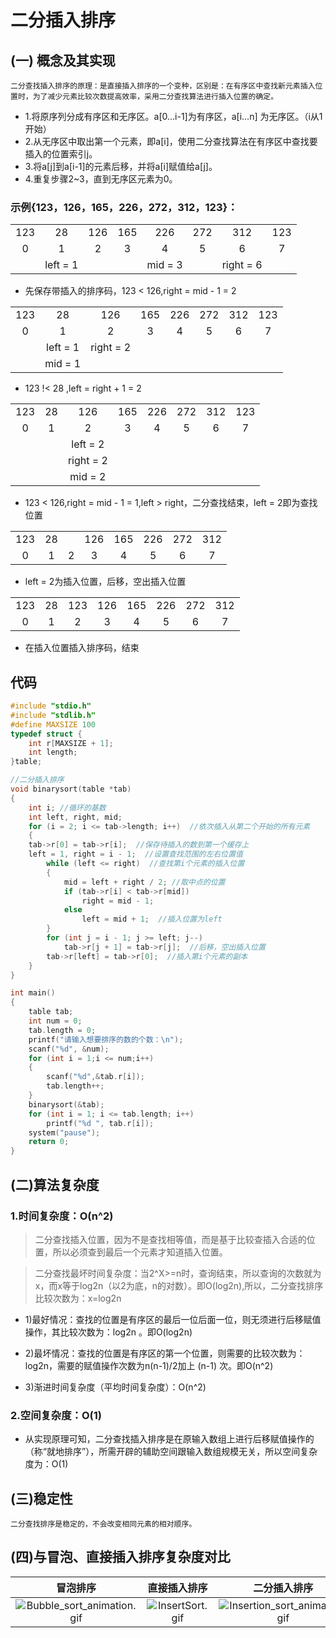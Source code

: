 # 二分插入排序

## (一) 概念及其实现

`二分查找插入排序的原理：是直接插入排序的一个变种，区别是：在有序区中查找新元素插入位置时，为了减少元素比较次数提高效率，采用二分查找算法进行插入位置的确定。`

+ 1.将原序列分成有序区和无序区。a[0…i-1]为有序区，a[i…n] 为无序区。（i从1开始）
+ 2.从无序区中取出第一个元素，即a[i]，使用二分查找算法在有序区中查找要插入的位置索引j。
+ 3.将a[j]到a[i-1]的元素后移，并将a[i]赋值给a[j]。
+ 4.重复步骤2~3，直到无序区元素为0。

### 示例{123，126，165，226，272，312，123}：

|||||||||
|:--:|:--:|:--:|:--:|:--:|:--:|:--:|:--:|
|123|28|126|165|226|272|312|123|
|0|1|2|3|4|5|6|7|
||left = 1|||mid = 3||right = 6||

+ 先保存带插入的排序码，123 < 126,right = mid - 1 = 2

|||||||||
|:--:|:--:|:--:|:--:|:--:|:--:|:--:|:--:|
|123|28|126|165|226|272|312|123|
|0|1|2|3|4|5|6|7|
||left = 1|right = 2||||||
||mid = 1|||||||

+ 123 !< 28 ,left = right + 1 = 2

|||||||||
|:--:|:--:|:--:|:--:|:--:|:--:|:--:|:--:|
|123|28|126|165|226|272|312|123|
|0|1|2|3|4|5|6|7|
|||left = 2||||||
|||right = 2||||||
|||mid = 2||||||

+ 123 < 126,right = mid - 1 = 1,left > right，二分查找结束，left = 2即为查找位置

|||||||||
|:--:|:--:|:--:|:--:|:--:|:--:|:--:|:--:|
|123|28||126|165|226|272|312|
|0|1|2|3|4|5|6|7|

+ left = 2为插入位置，后移，空出插入位置

|||||||||
|:--:|:--:|:--:|:--:|:--:|:--:|:--:|:--:|
|123|28|123|126|165|226|272|312|
|0|1|2|3|4|5|6|7|

+ 在插入位置插入排序码，结束


## 代码

```c
#include "stdio.h"
#include "stdlib.h"
#define MAXSIZE 100
typedef struct {
    int r[MAXSIZE + 1];
    int length;
}table;

//二分插入排序
void binarysort(table *tab)
{
    int i; //循环的基数
    int left, right, mid;
    for (i = 2; i <= tab->length; i++)  //依次插入从第二个开始的所有元素
    {
    tab->r[0] = tab->r[i];  //保存待插入的数到第一个缓存上
    left = 1, right = i - 1;  //设置查找范围的左右位置值
        while (left <= right)  //查找第i个元素的插入位置
        {
            mid = left + right / 2; //取中点的位置
            if (tab->r[i] < tab->r[mid])
                right = mid - 1;
            else
                left = mid + 1;  //插入位置为left
        }
        for (int j = i - 1; j >= left; j--)
            tab->r[j + 1] = tab->r[j];  //后移，空出插入位置
        tab->r[left] = tab->r[0];  //插入第i个元素的副本
    }
}

int main()
{
    table tab;
    int num = 0;
    tab.length = 0;
    printf("请输入想要排序的数的个数：\n");
    scanf("%d", &num);
    for (int i = 1;i <= num;i++)
    {
        scanf("%d",&tab.r[i]);
        tab.length++;
    }
    binarysort(&tab);
    for (int i = 1; i <= tab.length; i++)
        printf("%d ", tab.r[i]);
    system("pause");
    return 0;
}
```

## (二)算法复杂度

### 1.时间复杂度：O(n^2)

> 二分查找插入位置，因为不是查找相等值，而是基于比较查插入合适的位置，所以必须查到最后一个元素才知道插入位置。

> 二分查找最坏时间复杂度：当2^X>=n时，查询结束，所以查询的次数就为x，而x等于log2n（以2为底，n的对数）。即O(log2n),所以，二分查找排序比较次数为：x=log2n

+ 1)最好情况：查找的位置是有序区的最后一位后面一位，则无须进行后移赋值操作，其比较次数为：log2n  。即O(log2n)

+ 2)最坏情况：查找的位置是有序区的第一个位置，则需要的比较次数为：log2n，需要的赋值操作次数为n(n-1)/2加上 (n-1) 次。即O(n^2)

+ 3)渐进时间复杂度（平均时间复杂度）：O(n^2)

### 2.空间复杂度：O(1)

+ 从实现原理可知，二分查找插入排序是在原输入数组上进行后移赋值操作的（称“就地排序”），所需开辟的辅助空间跟输入数组规模无关，所以空间复杂度为：O(1)

## (三)稳定性

`二分查找排序是稳定的，不会改变相同元素的相对顺序。`

## (四)与冒泡、直接插入排序复杂度对比

|冒泡排序|直接插入排序|二分插入排序|
|:--:|:--:|:--:|
|![Bubble_sort_animation.gif](https://upload-images.jianshu.io/upload_images/9140378-6bb587e72caf5277.gif?imageMogr2/auto-orient/strip)|![InsertSort.gif](https://upload-images.jianshu.io/upload_images/9140378-0628c2a1468fabb5.gif?imageMogr2/auto-orient/strip)|![Insertion_sort_animation.gif](https://upload-images.jianshu.io/upload_images/9140378-ca7a10d6d80be986.gif?imageMogr2/auto-orient/strip)|
